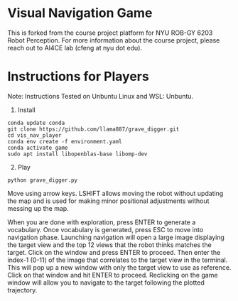 # Visual Navigation Game

This is forked from the course project platform for NYU ROB-GY 6203 Robot Perception. 
For more information about the course project, please reach out to AI4CE lab (cfeng at nyu dot edu).

# Instructions for Players
Note: Instructions Tested on Unbuntu Linux and WSL: Unbuntu.
1. Install
```commandline
conda update conda
git clone https://github.com/llama887/grave_digger.git
cd vis_nav_player
conda env create -f environment.yaml
conda activate game
sudo apt install libopenblas-base libomp-dev
```

2. Play
```commandline
python grave_digger.py
```

Move using arrow keys. LSHIFT allows moving the robot without updating the map and is used for making minor positional adjustments without messing up the map.

When you are done with exploration, press ENTER to generate a vocabulary. Once vocabulary is generated, press ESC to move into navigation phase. Launching navigation will open a large image displaying the target view and the top 12 views that the robot thinks matches the target. Click on the window and press ENTER to proceed. Then enter the index-1 (0-11) of the image that correlates to the target view in the terminal. This will pop up a new window with only the target view to use as reference. Click on that window and hit ENTER to proceed. Reclicking on the game window will allow you to navigate to the target following the plotted trajectory. 